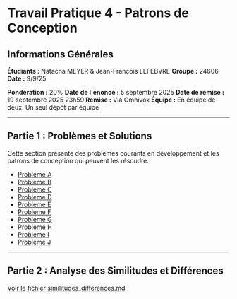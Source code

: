 # Travail Pratique 4 - Patrons de Conception

## Informations Générales

**Étudiants :** Natacha MEYER & Jean-François LEFEBVRE
**Groupe :** 24606
**Date :** 9/9/25

**Pondération :** 20%
**Date de l'énoncé :** 5 septembre 2025
**Date de remise :** 19 septembre 2025 23h59
**Remise :** Via Omnivox
**Équipe :** En équipe de deux. Un seul dépôt par équipe

---

## Partie 1 : Problèmes et Solutions

Cette section présente des problèmes courants en développement et les patrons de conception qui peuvent les résoudre.

- [Probleme A](problemeA.md)
- [Probleme B](problemeB.md)
- [Probleme C](problemeC.md)
- [Probleme D](problemeD.md)
- [Probleme E](problemeE.md)
- [Probleme F](problemeF.md)
- [Probleme G](problemeG.md)
- [Probleme H](problemeH.md)
- [Probleme I](problemeI.md)
- [Probleme J](problemeJ.md)

---

## Partie 2 : Analyse des Similitudes et Différences

[Voir le fichier similitudes_differences.md](similitudes_differences.md)